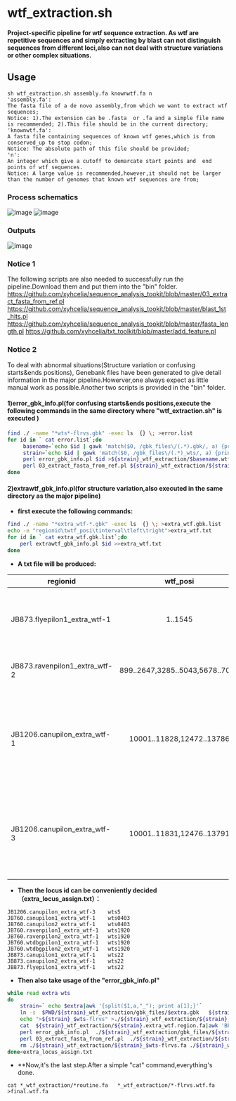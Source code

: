 # wtf_extraction.sh
#### Project-specific pipeline for wtf sequence extraction. As wtf are repetitive sequences and simply extracting by blast can not distinguish sequences from different  loci,also can not deal with structure variations or other complex situations.

## Usage
```
sh wtf_extraction.sh assembly.fa knownwtf.fa n
'assembly.fa':
The fasta file of a de novo assembly,from which we want to extract wtf sequences;
Notice: 1).The extension can be .fasta  or .fa and a simple file name is recommended; 2).This file should be in the current directory;
'knownwtf.fa':
A fasta file containing sequences of known wtf genes,which is from conserved_up to stop codon;
Notice: The absolute path of this file should be provided;
'n':
An integer which give a cutoff to demarcate start points and  end points of wtf sequences.
Notice: A large value is recommended,however,it should not be larger than the number of genomes that known wtf sequences are from;
```

### Process schematics
![image](https://github.com/xyhcelia/Readme_images/blob/master/wtf_extraction/wtf_extraction_schematic1.png)
![image](https://github.com/xyhcelia/Readme_images/blob/master/wtf_extraction/wtf_extraction_schematic2.png)

### Outputs
![image](https://github.com/xyhcelia/Readme_images/blob/master/wtf_extraction/wtf_extraction_schematic3.png)

### Notice 1
The following scripts are also needed to successfully run the pipeline.Download them and put them into the "bin" folder.
https://github.com/xyhcelia/sequence_analysis_tookit/blob/master/03_extract_fasta_from_ref.pl
https://github.com/xyhcelia/sequence_analysis_tookit/blob/master/blast_1st_hits.pl
https://github.com/xyhcelia/sequence_analysis_tookit/blob/master/fasta_length.pl
https://github.com/xyhcelia/txt_toolkit/blob/master/add_feature.pl

### Notice 2
To deal with abnormal situations(Structure variation or confusing starts&ends positions), Genebank files have been generated to give detail information in the major pipeline.Howerver,one always expect as little manual work as possible.Another two scripts is provided in the "bin" folder.
#### 1)error_gbk_info.pl(for confusing starts&ends positions,execute the following commands in the same directory where "wtf_extraction.sh" is executed )
```Bash
find ./ -name "*wts*-flrvs.gbk" -exec ls  {} \; >error.list
for id in ` cat error.list`;do
     basename=`echo $id | gawk 'match($0, /gbk_files\/(.*).gbk/, a) {print a[1];}'`
     strain=`echo $id | gawk 'match($0, /gbk_files\/(.*)_wts/, a) {print a[1];}'`
     perl error_gbk_info.pl $id >${strain}_wtf_extraction/$basename.wtf.txt
     perl 03_extract_fasta_from_ref.pl ${strain}_wtf_extraction/${strain}_wtf_region.reverse.fa ${strain}_wtf_extraction/$basename.wtf.txt ${strain}_wtf_extraction/$basename.wtf.fa
done
```
#### 2)extrawtf_gbk_info.pl(for structure variation,also executed in the same directory as the major pipeline)
* **first execute the following commands:**
```Bash
find ./ -name "*extra_wtf-*.gbk" -exec ls  {} \; >extra_wtf.gbk.list
echo -e "regionid\twtf_posi\tinterval\tleft\tright">extra_wtf.txt
for id in ` cat extra_wtf.gbk.list`;do
    perl extrawtf_gbk_info.pl $id >>extra_wtf.txt
done
```
* **A txt file will be produced:**

regionid  	|wtf_posi 	|interval	 |left  |right
------------|:---------:|:--------:|:-----:|:------:
JB873.flyepilon1_extra_wtf-1	|1..1545	|	|	|LTR,SPCC576.15c:wts22-L-1,SPCC576.14:wts22-L-2,SPCC576.13:wts22-L-3,SPCC576.12c:wts22-L-4,SPAC1783.08c:I:2203741-2204346,SPCC576.11:wts22-L-5
JB873.ravenpilon1_extra_wtf-2	|899..2647,3285..5043,5678..7013 |  |	LTR,LTR	 |SPCC1183.11:wts10-R-1,SPCC31H12.02c:wts10-R-2,SPCC31H12.03c:wts10-R-3
JB1206.canupilon_extra_wtf-1	|10001..11828,12472..13786	|	|SPCC1235.14:wts0403-L-2,wts5-L-8,SPCC548.07c:wts5-L-3,wts0403-R-4,SPCC548.06c:wts5-L-4,wts0403-R-3,SPCC1235.13:wts0403-L-5,SPCC1529.01:wts5-L-2,wts0403-R-5,SPCC794.01c:wts5-L-1,wts0403-R-6	|SPCC794.03:wts0403-R-7,wts5-R-1
JB1206.canupilon_extra_wtf-3	|10001..11831,12476..13791	|	 |SPCC1529.01:wts5-L-2,wts0403-R-5,SPCC794.01c:wts5-L-1,wts0403-R-6	SPCC794.03:wts0403-R-7,wts5-R-1,SPCC794.04c:wts0403-R-8,wts5-R-2,SPCC794.16:wts0403-R-9,wts5-R-3,LTR,Tf |

* **Then the locus id can be conveniently decided（extra_locus_assign.txt）：**
```
JB1206.canupilon_extra_wtf-3    wts5
JB760.canupilon1_extra_wtf-1    wts0403
JB760.canupilon2_extra_wtf-1    wts0403
JB760.ravenpilon1_extra_wtf-1   wts1920
JB760.ravenpilon2_extra_wtf-1   wts1920
JB760.wtdbgpilon1_extra_wtf-1   wts1920
JB760.wtdbgpilon2_extra_wtf-1   wts1920
JB873.canupilon1_extra_wtf-1    wts22
JB873.canupilon2_extra_wtf-1    wts22
JB873.flyepilon1_extra_wtf-1    wts22
```
* **Then also take usage of the "error_gbk_info.pl"**
```Bash
while read extra wts
do
    strain=` echo $extra|awk '{split($1,a,"_"); print a[1];}'`
    ln -s  $PWD/${strain}_wtf_extraction/gbk_files/$extra.gbk   ${strain}_wtf_extraction/gbk_files/${strain}_$wts-flrvs.gbk
    echo ">${strain}_$wts-flrvs" >./${strain}_wtf_extraction/${strain}_$wts-flrvs.fa
    cat  ${strain}_wtf_extraction/${strain}.extra_wtf.region.fa|awk 'BEGIN{RS=">";}{if($1~"'$extra'")print ">"$0;}'| grep -v '^$'|grep -v ">" >>./${strain}_wtf_extraction/${strain}_$wts-flrvs.fa
    perl error_gbk_info.pl  ./${strain}_wtf_extraction/gbk_files/${strain}_$wts-flrvs.gbk >./${strain}_wtf_extraction/${strain}_$wts-flrvs.wtf.txt
    perl 03_extract_fasta_from_ref.pl  ./${strain}_wtf_extraction/${strain}_$wts-flrvs.fa ./${strain}_wtf_extraction/${strain}_$wts-flrvs.wtf.txt ./${strain}_wtf_extraction/${strain}_$wts-flrvs.wtf.fa
    rm ./${strain}_wtf_extraction/${strain}_$wts-flrvs.fa ./${strain}_wtf_extraction/${strain}_$wts-flrvs.fa.fai ./${strain}_wtf_extraction/${strain}_$wts-flrvs.wtf.txt
done<extra_locus_assign.txt
```
* **Now,it's the last step.After a simple "cat" command,everything's done.
```
cat *_wtf_extraction/*routine.fa   *_wtf_extraction/*-flrvs.wtf.fa >final.wtf.fa
```

